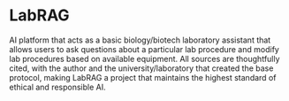# LabRAG

AI platform that acts as a basic biology/biotech laboratory assistant that allows users to ask questions about a particular lab procedure and modify lab procedures based on available equipment. All sources are thoughtfully cited, with the author and the university/laboratory that created the base protocol, making LabRAG a project that maintains the highest standard of ethical and responsible AI. 
